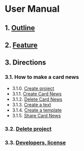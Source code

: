 # User Manual

## 1. [Outline](https://github.com/Lee-Null/green-04/blob/master/Documetation/UserManual/UserManual_1.Outline.md)
## 2. [Feature](https://github.com/Lee-Null/green-04/blob/master/Documetation/UserManual/UserManual_2.Features.md)
## 3. Directions

### 3.1. How to make a card news
- 3.1.0. [Create project](https://github.com/Lee-Null/green-04/blob/master/Documetation/UserManual/UserManual_3.1.0.Create_Project.md)
- 3.1.1. [Create Card News](https://github.com/Lee-Null/green-04/blob/master/Documetation/UserManual/UserManual_3.1.1.Create_Card_News.md)
- 3.1.2. [Delete Card News](https://github.com/Lee-Null/green-04/blob/master/Documetation/UserManual/UserManual_3.1.2.Delete_Card_News.md)
- 3.1.3. [Create a text](https://github.com/Lee-Null/green-04/blob/master/Documetation/UserManual/UserManual_3.1.3.Create_A_Text.md)
- 3.1.4. [Create a template](https://github.com/Lee-Null/green-04/blob/master/Documetation/UserManual/UserManual_3.1.4.Create_A_Template.md)
- 3.1.5. [Share Card News](https://github.com/Lee-Null/green-04/blob/master/Documetation/UserManual/UserManual_3.1.5.Share_Card_News.md)

### 3.2. [Delete project](https://github.com/Lee-Null/green-04/blob/master/Documetation/UserManual/UserManual_3.2_Delete_Project.md)

### 3.3. [Developers, license](https://github.com/Lee-Null/green-04/blob/master/Documetation/UserManual/UserManual_3.3_Developers%2CLicense.md)

